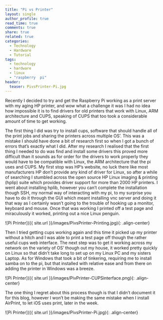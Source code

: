 ```yaml
---
title: "Pi vs Printer"
layout: single
author_profile: true
read_time: true
comments: true
share: true
related: true
categories:
  - Technology
  - Hardware
  - Tutorial
tags:
  - technology
  - hardware
  - linux
  - "raspberry  pi"
header:
  teaser: PivsPrinter-Pi.jpg
---
```


Recently I decided to try and get the Raspberry Pi working as a print server with my aging HP printer, and wow what a challenge it was I had no idea how impossible it is to find drivers for old printers that work with Linux, ARM architecture and CUPS, speaking of CUPS that too took a considerable amount of time to get working.

The first thing I did was try to install cups, software that should handle all of the print jobs and sharing the printers across multiple OS’. This was a mistake I should have done a bit of research first so when I got a bunch of errors that’s exactly what I did. After my research I realised that the first thing I needed to do was find and install some drivers this proved more difficult than it sounds as for order for the drivers to work properly they would have to be compatible with Linux, the ARM architecture that the pi uses and CUPS. My first stop was HP’s website, no luck there like most manufacturers HP don’t provide any kind of driver for Linux, so after a while of searching I stumbled across the open source HP Linux imaging & printing (hplip) suite which provides driver support for more than 2000 HP printers. I went about installing hplib, however you can’t complete the installation though SSH, my normal way of interacting with my pi, to my surprise you have to do it through the GUI which meant installing vnc server and doing it that way as I certainly wasn’t going to the trouble of hooking up a monitor, keyboard and mouse. Once that was working I printed off a test page and miraculously it worked, printing out a nice Linux penguin.

![Pi Printer]({{ site.url }}/images/PivsPrinter-Printing.jpg){: .align-center}

Then I tried getting cups working again and this time it picked up my printer without a hitch and I was able to print a test page off though the rather useful cups web interface. The next step was to get it working across my network on the variety of OS’ though out my house, it worked pretty quickly on Linux so that didn’t take long to set up on my Linux PC and my sisters Laptop. As for Windows that took a bit of tinkering, requiring me to install samba on to the pi, but that installed with relative ease and from there on adding the printer in Windows was a breeze.

![Pi Printer]({{ site.url }}/images/PivPrinter-CUPSinterface.png){: .align-center}

The one thing I regret about this process though is that I didn’t document it for this blog, however I won’t be making the same mistake when I install AirPrint, to let iOS uses print, later in the week.

![Pi Printer]({{ site.url }}/images/PivsPrinter-Pi.jpg){: .align-center}
